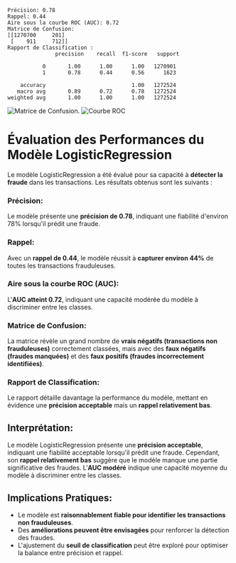```
Précision: 0.78
Rappel: 0.44
Aire sous la courbe ROC (AUC): 0.72
Matrice de Confusion:
[[1270700     201]
 [    911     712]]
Rapport de Classification :
               precision    recall  f1-score   support

           0       1.00      1.00      1.00   1270901
           1       0.78      0.44      0.56      1623

    accuracy                           1.00   1272524
   macro avg       0.89      0.72      0.78   1272524
weighted avg       1.00      1.00      1.00   1272524
```
![Matrice de Confusion.](https://github.com/SebastienCherki/G2_P5-ML/blob/main/Mod%C3%A8le/LogisticRegression/Matrice%20de%20Confusion.png)
![Courbe ROC](https://github.com/SebastienCherki/G2_P5-ML/blob/main/Mod%C3%A8le/LogisticRegression/ROC.png)

# Évaluation des Performances du Modèle LogisticRegression

Le modèle LogisticRegression a été évalué pour sa capacité à **détecter la fraude** dans les transactions. Les résultats obtenus sont les suivants :

### Précision:
Le modèle présente une **précision de 0.78**, indiquant une fiabilité d'environ 78% lorsqu'il prédit une fraude.

### Rappel:
Avec un **rappel de 0.44**, le modèle réussit à **capturer environ 44%** de toutes les transactions frauduleuses.

### Aire sous la courbe ROC (AUC):
L'**AUC atteint 0.72**, indiquant une capacité modérée du modèle à discriminer entre les classes.

### Matrice de Confusion:
La matrice révèle un grand nombre de **vrais négatifs (transactions non frauduleuses)** correctement classées, mais avec des **faux négatifs (fraudes manquées)** et des **faux positifs (fraudes incorrectement identifiées)**.

### Rapport de Classification:
Le rapport détaille davantage la performance du modèle, mettant en évidence une **précision acceptable** mais un **rappel relativement bas**.

## Interprétation:

Le modèle LogisticRegression présente une **précision acceptable**, indiquant une fiabilité acceptable lorsqu'il prédit une fraude. Cependant, son **rappel relativement bas** suggère que le modèle manque une partie significative des fraudes. L'**AUC modéré** indique une capacité moyenne du modèle à discriminer entre les classes.

## Implications Pratiques:

- Le modèle est **raisonnablement fiable pour identifier les transactions non frauduleuses**.
- Des **améliorations peuvent être envisagées** pour renforcer la détection des fraudes.
- L'ajustement du **seuil de classification** peut être exploré pour optimiser la balance entre précision et rappel.
